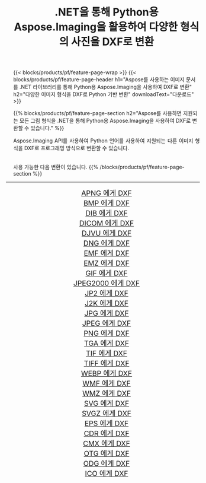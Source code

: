 ﻿---
title: .NET을 통해 Python용 Aspose.Imaging을 활용하여 다양한 형식의 사진을 DXF로 변환 
weight: 3920
url: /ko/python-net/conversion/to/dxf/ 
lang: ko
langdirlevel: 2
locales: zh-hans,ja,it,ru,de,es,fr,nl,id,lt,pl,pt,vi,tr,ko,zh-hant,ar,hi,th,sv,cs,uk,he
description: .NET 라이브러리를 통해 Python용 Aspose.Imaging을 사용하여 다양한 형식을 DXF로 변환할 수 있습니다.
---

{{< blocks/products/pf/feature-page-wrap >}}
{{< blocks/products/pf/feature-page-header h1="Aspose를 사용하는 이미지 문서를 .NET 라이브러리를 통해 Python용 Aspose.Imaging을 사용하여 DXF로 변환" h2="다양한 이미지 형식을 DXF로 Python 기반 변환" downloadText="다운로드" >}}


{{% blocks/products/pf/feature-page-section  h2="Aspose를 사용하면 지원되는 모든 그림 형식을 .NET을 통해 Python용 Aspose.Imaging을 사용하여 DXF로 변환할 수 있습니다." %}}
<p align=justify>Aspose.Imaging API를 사용하여 Python 언어를 사용하여 지원되는 다른 이미지 형식을 DXF로 프로그래밍 방식으로 변환할 수 있습니다.</p>
<br/>
사용 가능한 다음 변환이 있습니다.
{{% /blocks/products/pf/feature-page-section %}}
<div class="container-fluid productfamilypage bg-gray">
    <div class="convertypes bg-gray agp-content section">
        <div class="container">
		<hr style="margin-left:-20px;"/>
		<div class="row other-converters" style="gap: 10px;font-size: 19px;text-align:center;">
		    <div class='col-md-2 other-converter remove-lp remove-rp'><a href="/imaging/ko/python-net/conversion/apng-to-dxf/" style="padding:15px;">APNG 에게 DXF</a></div>
<div class='col-md-2 other-converter remove-lp remove-rp'><a href="/imaging/ko/python-net/conversion/bmp-to-dxf/" style="padding:15px;">BMP 에게 DXF</a></div>
<div class='col-md-2 other-converter remove-lp remove-rp'><a href="/imaging/ko/python-net/conversion/dib-to-dxf/" style="padding:15px;">DIB 에게 DXF</a></div>
<div class='col-md-2 other-converter remove-lp remove-rp'><a href="/imaging/ko/python-net/conversion/dicom-to-dxf/" style="padding:15px;">DICOM 에게 DXF</a></div>
<div class='col-md-2 other-converter remove-lp remove-rp'><a href="/imaging/ko/python-net/conversion/djvu-to-dxf/" style="padding:15px;">DJVU 에게 DXF</a></div>
<div class='col-md-2 other-converter remove-lp remove-rp'><a href="/imaging/ko/python-net/conversion/dng-to-dxf/" style="padding:15px;">DNG 에게 DXF</a></div>
<div class='col-md-2 other-converter remove-lp remove-rp'><a href="/imaging/ko/python-net/conversion/emf-to-dxf/" style="padding:15px;">EMF 에게 DXF</a></div>
<div class='col-md-2 other-converter remove-lp remove-rp'><a href="/imaging/ko/python-net/conversion/emz-to-dxf/" style="padding:15px;">EMZ 에게 DXF</a></div>
<div class='col-md-2 other-converter remove-lp remove-rp'><a href="/imaging/ko/python-net/conversion/gif-to-dxf/" style="padding:15px;">GIF 에게 DXF</a></div>
<div class='col-md-2 other-converter remove-lp remove-rp'><a href="/imaging/ko/python-net/conversion/jpeg2000-to-dxf/" style="padding:15px;">JPEG2000 에게 DXF</a></div>
<div class='col-md-2 other-converter remove-lp remove-rp'><a href="/imaging/ko/python-net/conversion/jp2-to-dxf/" style="padding:15px;">JP2 에게 DXF</a></div>
<div class='col-md-2 other-converter remove-lp remove-rp'><a href="/imaging/ko/python-net/conversion/j2k-to-dxf/" style="padding:15px;">J2K 에게 DXF</a></div>
<div class='col-md-2 other-converter remove-lp remove-rp'><a href="/imaging/ko/python-net/conversion/jpg-to-dxf/" style="padding:15px;">JPG 에게 DXF</a></div>
<div class='col-md-2 other-converter remove-lp remove-rp'><a href="/imaging/ko/python-net/conversion/jpeg-to-dxf/" style="padding:15px;">JPEG 에게 DXF</a></div>
<div class='col-md-2 other-converter remove-lp remove-rp'><a href="/imaging/ko/python-net/conversion/png-to-dxf/" style="padding:15px;">PNG 에게 DXF</a></div>
<div class='col-md-2 other-converter remove-lp remove-rp'><a href="/imaging/ko/python-net/conversion/tga-to-dxf/" style="padding:15px;">TGA 에게 DXF</a></div>
<div class='col-md-2 other-converter remove-lp remove-rp'><a href="/imaging/ko/python-net/conversion/tif-to-dxf/" style="padding:15px;">TIF 에게 DXF</a></div>
<div class='col-md-2 other-converter remove-lp remove-rp'><a href="/imaging/ko/python-net/conversion/tiff-to-dxf/" style="padding:15px;">TIFF 에게 DXF</a></div>
<div class='col-md-2 other-converter remove-lp remove-rp'><a href="/imaging/ko/python-net/conversion/webp-to-dxf/" style="padding:15px;">WEBP 에게 DXF</a></div>
<div class='col-md-2 other-converter remove-lp remove-rp'><a href="/imaging/ko/python-net/conversion/wmf-to-dxf/" style="padding:15px;">WMF 에게 DXF</a></div>
<div class='col-md-2 other-converter remove-lp remove-rp'><a href="/imaging/ko/python-net/conversion/wmz-to-dxf/" style="padding:15px;">WMZ 에게 DXF</a></div>
<div class='col-md-2 other-converter remove-lp remove-rp'><a href="/imaging/ko/python-net/conversion/svg-to-dxf/" style="padding:15px;">SVG 에게 DXF</a></div>
<div class='col-md-2 other-converter remove-lp remove-rp'><a href="/imaging/ko/python-net/conversion/svgz-to-dxf/" style="padding:15px;">SVGZ 에게 DXF</a></div>
<div class='col-md-2 other-converter remove-lp remove-rp'><a href="/imaging/ko/python-net/conversion/eps-to-dxf/" style="padding:15px;">EPS 에게 DXF</a></div>
<div class='col-md-2 other-converter remove-lp remove-rp'><a href="/imaging/ko/python-net/conversion/cdr-to-dxf/" style="padding:15px;">CDR 에게 DXF</a></div>
<div class='col-md-2 other-converter remove-lp remove-rp'><a href="/imaging/ko/python-net/conversion/cmx-to-dxf/" style="padding:15px;">CMX 에게 DXF</a></div>
<div class='col-md-2 other-converter remove-lp remove-rp'><a href="/imaging/ko/python-net/conversion/otg-to-dxf/" style="padding:15px;">OTG 에게 DXF</a></div>
<div class='col-md-2 other-converter remove-lp remove-rp'><a href="/imaging/ko/python-net/conversion/odg-to-dxf/" style="padding:15px;">ODG 에게 DXF</a></div>
<div class='col-md-2 other-converter remove-lp remove-rp'><a href="/imaging/ko/python-net/conversion/ico-to-dxf/" style="padding:15px;">ICO 에게 DXF</a></div>
                </div>
        </div>
    </div>
</div>
<br/>

